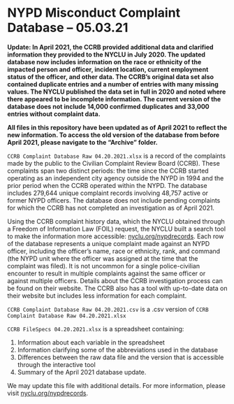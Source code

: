 # NYPD Misconduct Complaint Database – 05.03.21

**Update: In April 2021, the CCRB provided additional data and clarified information they provided to the NYCLU in July 2020. The updated database now includes information on the race or ethnicity of the impacted person and officer, incident location, current employment status of the officer, and other data. The CCRB’s original data set also contained duplicate entries and a number of entries with many missing values. The NYCLU published the data set in full in 2020 and noted where there appeared to be incomplete information. The current version of the database does not include 14,000 confirmed duplicates and 33,000 entries without complaint data.**

**All files in this repository have been updated as of April 2021 to reflect the new information. To access the old version of the database from before April 2021, please navigate to the “Archive” folder.**

`CCRB Complaint Database Raw 04.20.2021.xlsx` is a record of the complaints made by the public to the Civilian Complaint Review Board (CCRB). These complaints span two distinct periods: the time since the CCRB started operating as an independent city agency outside the NYPD in 1994 and the prior period when the CCRB operated within the NYPD. The database includes 279,644 unique complaint records involving 48,757 active or former NYPD officers. The database does not include pending complaints for which the CCRB has not completed an investigation as of April 2021.

Using the CCRB complaint history data, which the NYCLU obtained through a Freedom of Information Law (FOIL) request, the NYCLU built a search tool to make the information more accessible: [nyclu.org/nypdrecords](https://nyclu.org/nypdrecords).  Each row of the database represents a unique complaint made against an NYPD officer, including the officer’s name, race or ethnicity, rank, and command (the NYPD unit where the officer was assigned at the time that the complaint was filed). It is not uncommon for a single police-civilian encounter to result in multiple complaints against the same officer or against multiple officers. Details about the CCRB investigation process can be found on their website. The CCRB also has a tool with up-to-date data on their website but includes less information for each complaint.

`CCRB Complaint Database Raw 04.20.2021.csv` is a .csv version of `CCRB Complaint Database Raw 04.20.2021.xlsx`

`CCRB FileSpecs 04.20.2021.xlsx` is a spreadsheet containing:
1.	Information about each variable in the spreadsheet
2.	Information clarifying some of the abbreviations used in the database
3.	Differences between the raw data file and the version that is accessible through the interactive tool
4.	Summary of the April 2021 database update.

We may update this file with additional details. For more information, please visit [nyclu.org/nypdrecords](https://nyclu.org/nypdrecords).
